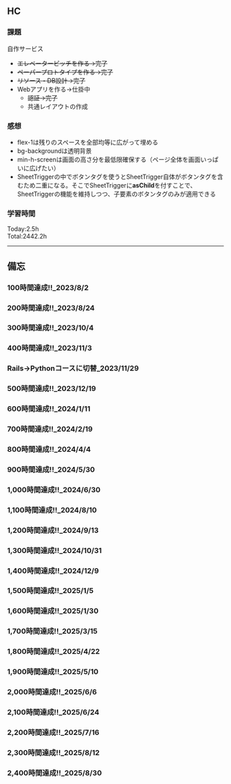 ## HC
### 課題
自作サービス
- ~~エレベーターピッチを作る→完了~~
- ~~ペーパープロトタイプを作る→完了~~
- ~~リソース・DB設計→完了~~
- Webアプリを作る→仕掛中
  - ~~認証→完了~~
  - 共通レイアウトの作成

### 感想
- flex-1は残りのスペースを全部均等に広がって埋める
- bg-backgroundは透明背景
- min-h-screenは画面の高さ分を最低限確保する（ページ全体を画面いっぱいに広げたい）
- SheetTriggerの中でボタンタグを使うとSheetTrigger自体がボタンタグを含むため二重になる。そこでSheetTriggerに**asChild**を付すことで、SheetTriggerの機能を維持しつつ、子要素のボタンタグのみが適用できる

### 学習時間
Today:2.5h<br>
Total:2442.2h

------------------------------------------
## 備忘
### 100時間達成!!_2023/8/2
### 200時間達成!!_2023/8/24
### 300時間達成!!_2023/10/4
### 400時間達成!!_2023/11/3
### Rails→Pythonコースに切替_2023/11/29
### 500時間達成!!_2023/12/19
### 600時間達成!!_2024/1/11
### 700時間達成!!_2024/2/19
### 800時間達成!!_2024/4/4
### 900時間達成!!_2024/5/30
### 1,000時間達成!!_2024/6/30
### 1,100時間達成!!_2024/8/10
### 1,200時間達成!!_2024/9/13
### 1,300時間達成!!_2024/10/31
### 1,400時間達成!!_2024/12/9
### 1,500時間達成!!_2025/1/5
### 1,600時間達成!!_2025/1/30
### 1,700時間達成!!_2025/3/15
### 1,800時間達成!!_2025/4/22
### 1,900時間達成!!_2025/5/10
### 2,000時間達成!!_2025/6/6
### 2,100時間達成!!_2025/6/24
### 2,200時間達成!!_2025/7/16
### 2,300時間達成!!_2025/8/12
### 2,400時間達成!!_2025/8/30